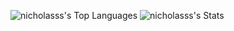 ![nicholasss's Top Languages](https://github-readme-stats.vercel.app/api/top-langs/?username=nicholasss&theme=vue&show_icons=true&hide_border=true&layout=compact)
![nicholasss's Stats](https://github-readme-stats.vercel.app/api?username=nicholasss&theme=vue&show_icons=true&hide_border=true&count_private=true)

<!--
**nicholasss/nicholasss** is a ✨ _special_ ✨ repository because its `README.md` (this file) appears on your GitHub profile.

Here are some ideas to get you started:

- 🔭 I’m currently working on ...
- 🌱 I’m currently learning ...
- 👯 I’m looking to collaborate on ...
- 🤔 I’m looking for help with ...
- 💬 Ask me about ...
- 📫 How to reach me: ...
- 😄 Pronouns: ...
- ⚡ Fun fact: ...
-->
